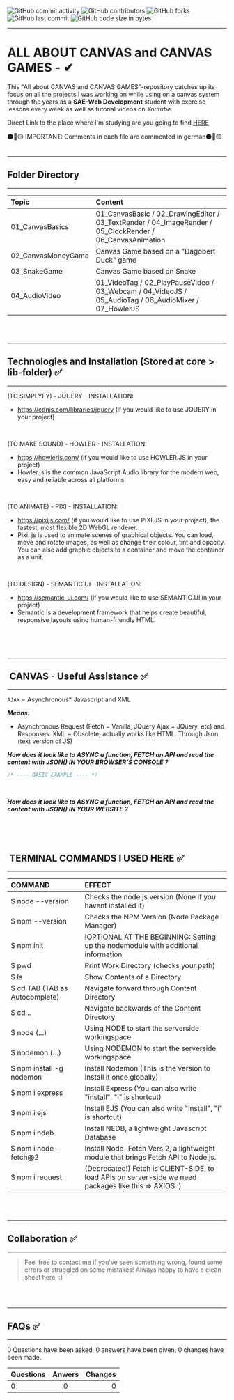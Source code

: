 ![GitHub commit activity](https://img.shields.io/github/commit-activity/m/Svendolin/All-about-CANVAS-and-CANVAS-GAMES?style=for-the-badge) ![GitHub contributors](https://img.shields.io/github/contributors/svendolin/All-about-CANVAS-and-CANVAS-GAMES?style=for-the-badge) ![GitHub forks](https://img.shields.io/github/forks/Svendolin/All-about-CANVAS-and-CANVAS-GAMES?color=pink&style=for-the-badge) ![GitHub last commit](https://img.shields.io/github/last-commit/Svendolin/All-about-CANVAS-and-CANVAS-GAMES?style=for-the-badge) ![GitHub code size in bytes](https://img.shields.io/github/languages/code-size/Svendolin/All-about-CANVAS-and-CANVAS-GAMES?color=yellow&style=for-the-badge)


***

# ALL ABOUT CANVAS and CANVAS GAMES - ✔

This "All about CANVAS and CANVAS GAMES"-repository catches up its focus on all the projects I was working on while using on a canvas system through the years as a **SAE-Web Development** student with exercise lessons every week as well as tutorial videos on _Youtube_.
        
Direct Link to the place where I'm studying are you going to find [HERE](https://www.sae.edu/che/de?utm_source=PS01&gclid=Cj0KCQjw-4SLBhCVARIsACrhWLVIaD_aUt7y4brT7tqMW9o7tskgb1vjQqJFkzQwkwdN_40_Ls7MgAEaAtXxEALw_wcB)


⚫🔴🟡 IMPORTANT: Comments in each file are commented in german⚫🔴🟡
<br />
<br />


***
## Folder Directory
***

| Topic | Content  | 
|:--------------| :--------------|
| 01_CanvasBasics |  01_CanvasBasic / 02_DrawingEditor / 03_TextRender / 04_ImageRender / 05_ClockRender / 06_CanvasAnimation  |
| 02_CanvasMoneyGame|  Canvas Game based on a "Dagobert Duck" game |
| 03_SnakeGame |  Canvas Game based on Snake  |
| 04_AudioVideo |  01_VideoTag / 02_PlayPauseVideo / 03_Webcam / 04_VideoJS / 05_AudioTag / 06_AudioMixer / 07_HowlerJS  |


<br />
<br />

***
## Technologies and Installation (Stored at core > lib-folder) ✅
***

(TO SIMPLYFY) - JQUERY - INSTALLATION:
* https://cdnjs.com/libraries/jquery (if you would like to use JQUERY in your project)
<br />

(TO MAKE SOUND) - HOWLER - INSTALLATION:
* https://howlerjs.com/ (if you would like to use HOWLER.JS in your project)
* Howler.js is the common JavaScript Audio library for the modern web, easy and reliable across all platforms
<br />

(TO ANIMATE) - PIXI - INSTALLATION:
* https://pixijs.com/ (if you would like to use PIXI.JS in your project), the fastest, most flexible 2D WebGL renderer.
* Pixi. js is used to animate scenes of graphical objects. You can load, move and rotate images, as well as change their colour, tint and opacity. You can also add graphic objects to a container and move the container as a unit.
<br />

(TO DESIGN) - SEMANTIC UI - INSTALLATION:
* https://semantic-ui.com/ (if you would like to use SEMANTIC.UI in your project)
* Semantic is a development framework that helps create beautiful, responsive layouts using human-friendly HTML.
<br />


<br />
<br />

***

## &nbsp;CANVAS - Useful Assistance ✅
***
``AJAX`` = Asynchronous* Javascript and XML 

_**Means:**_

* Asynchronous Request (Fetch = Vanilla, JQuery Ajax = JQuery, etc) and Responses.
XML = Obsolete, actually works like HTML. Through Json (text version of JS)



_**How does it look like to ASYNC a function, FETCH an API and read the content with JSON() IN YOUR BROWSER'S CONSOLE ?**_

```js
/* ---- BASIC EXAMPLE ---- */

```
<br>

_**How does it look like to ASYNC a function, FETCH an API and read the content with JSON() IN YOUR WEBSITE ?**_

```js

```

<br />
<br />



## &nbsp;TERMINAL COMMANDS I USED HERE ✅
***

| COMMAND | EFFECT  | 
|:--------------| :--------------|
| $ node --version | Checks the node.js version (None if you havent installed it) |
| $ npm --version | Checks the NPM Version (Node Package Manager) |
| $ npm init | !OPTIONAL AT THE BEGINNING: Setting up the nodemodule with additional information |
| $ pwd | Print Work Directory (checks your path) |
| $ ls | Show Contents of a Directory |
| $ cd TAB (TAB as Autocomplete) | Navigate forward through Content Directory |
| $ cd .. | Navigate backwards of the Content Directory |
| $ node (...) | Using NODE to start the serverside workingspace |
| $ nodemon (...)  | Using NODEMON to start the serverside workingspace |
| $ npm install -g nodemon  | Install Nodemon (This is the version to Install it once globally) |
| $ npm i express  | Install Express (You can also write "install", "i" is shortcut) |
| $ npm i ejs  | Install EJS (You can also write "install", "i" is shortcut) |
| $ npm i ndeb  | Install NEDB, a lightweight Javascript Database |
| $ npm i node-fetch@2  | Install Node-Fetch Vers.2, a lightweight module that brings Fetch API to Node.js. |
| $ npm i request  | (Deprecated!) Fetch is CLIENT-SIDE, to load APIs on server-side we need packages like this => AXIOS :) |


<br />
<br />


***
## Collaboration ✅
***
> Feel free to contact me if you've seen something wrong, found some errors or struggled on some mistakes! Always happy to have a clean sheet here! :)


<br />
<br />

***
## FAQs ✅
***
0 Questions have been asked, 0 answers have been given, 0 changes have been made.

| Questions | Anwers | Changes |
|:--------------|:-------------:|--------------:|
| 0 | 0 | 0 |



